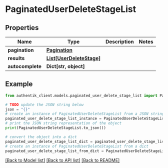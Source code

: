 # PaginatedUserDeleteStageList


## Properties

Name | Type | Description | Notes
------------ | ------------- | ------------- | -------------
**pagination** | [**Pagination**](Pagination.md) |  | 
**results** | [**List[UserDeleteStage]**](UserDeleteStage.md) |  | 
**autocomplete** | **Dict[str, object]** |  | 

## Example

```python
from authentik_client.models.paginated_user_delete_stage_list import PaginatedUserDeleteStageList

# TODO update the JSON string below
json = "{}"
# create an instance of PaginatedUserDeleteStageList from a JSON string
paginated_user_delete_stage_list_instance = PaginatedUserDeleteStageList.from_json(json)
# print the JSON string representation of the object
print(PaginatedUserDeleteStageList.to_json())

# convert the object into a dict
paginated_user_delete_stage_list_dict = paginated_user_delete_stage_list_instance.to_dict()
# create an instance of PaginatedUserDeleteStageList from a dict
paginated_user_delete_stage_list_from_dict = PaginatedUserDeleteStageList.from_dict(paginated_user_delete_stage_list_dict)
```
[[Back to Model list]](../README.md#documentation-for-models) [[Back to API list]](../README.md#documentation-for-api-endpoints) [[Back to README]](../README.md)


